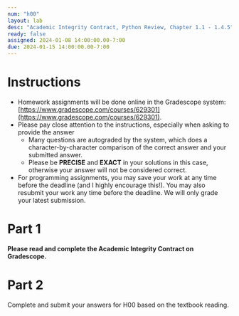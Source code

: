 ```yaml
---
num: "h00"
layout: lab
desc: "Academic Integrity Contract, Python Review, Chapter 1.1 - 1.4.5"
ready: false
assigned: 2024-01-08 14:00:00.00-7:00
due: 2024-01-15 14:00:00.00-7:00
---
```


# Instructions

* Homework assignments will be done online in the Gradescope system: [https://www.gradescope.com/courses/629301](https://www.gradescope.com/courses/629301).
* Please pay close attention to the instructions, especially when asking to provide the answer
	* Many questions are autograded by the system, which does a character-by-character comparison of the correct answer and your submitted answer.
	* Please be **PRECISE** and **EXACT** in your solutions in this case, otherwise your answer will not be considered correct.
* For programming assignments, you may save your work at any time before the deadline (and I highly encourage this!). You may also resubmit your work any time before the deadline. We will only grade your latest submission.

# Part 1

**Please read and complete the Academic Integrity Contract on Gradescope.**

# Part 2

Complete and submit your answers for H00 based on the textbook reading.

